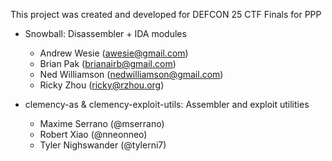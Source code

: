 This project was created and developed for DEFCON 25 CTF Finals for PPP

* Snowball: Disassembler + IDA modules
  - Andrew Wesie (awesie@gmail.com)
  - Brian Pak (brianairb@gmail.com)
  - Ned Williamson (nedwilliamson@gmail.com)
  - Ricky Zhou (ricky@rzhou.org)

* clemency-as & clemency-exploit-utils: Assembler and exploit utilities
  - Maxime Serrano (@mserrano)
  - Robert Xiao (@nneonneo)
  - Tyler Nighswander (@tylerni7)

